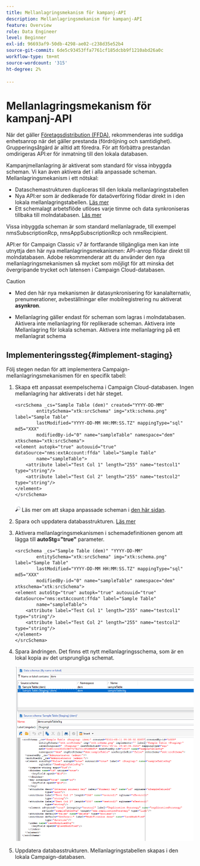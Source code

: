 ```yaml
---
title: Mellanlagringsmekanism för kampanj-API
description: Mellanlagringsmekanism för kampanj-API
feature: Overview
role: Data Engineer
level: Beginner
exl-id: 96693af9-50db-4298-ae02-c238d35e52b4
source-git-commit: 6de5c93453ffa7761cf185dcbb9f1210abd26a0c
workflow-type: tm+mt
source-wordcount: '315'
ht-degree: 2%

---
```


# Mellanlagringsmekanism för kampanj-API

När det gäller [Företagsdistribution (FFDA)](enterprise-deployment.md), rekommenderas inte suddiga enhetsanrop när det gäller prestanda (fördröjning och samtidighet). Grupperingsåtgärd är alltid att föredra. För att förbättra prestandan omdirigeras API:er för inmatning till den lokala databasen.

Kampanjmellanlagring är aktiverat som standard för vissa inbyggda scheman. Vi kan även aktivera det i alla anpassade scheman. Mellanlagringsmekanism i ett nötskal:

* Dataschemastrukturen dupliceras till den lokala mellanlagringstabellen
* Nya API:er som är dedikerade för dataöverföring flödar direkt in i den lokala mellanlagringstabellen. [Läs mer](new-apis.md)
* Ett schemalagt arbetsflöde utlöses varje timme och data synkroniseras tillbaka till molndatabasen. [Läs mer](replication.md)

Vissa inbyggda scheman är som standard mellanlagrade, till exempel nmsSubscriptionRcp, nmsAppSubscriptionRcp och nmsRecipient.

API:er för Campaign Classic v7 är fortfarande tillgängliga men kan inte utnyttja den här nya mellanlagringsmekanismen: API-anrop flödar direkt till molndatabasen. Adobe rekommenderar att du använder den nya mellanlagringsmekanismen så mycket som möjligt för att minska det övergripande trycket och latensen i Campaign Cloud-databasen.

>[!CAUTION]
>
>* Med den här nya mekanismen är datasynkronisering för kanalalternativ, prenumerationer, avbeställningar eller mobilregistrering nu aktiverat **asynkron**.
>
>* Mellanlagring gäller endast för scheman som lagras i molndatabasen. Aktivera inte mellanlagring för replikerade scheman. Aktivera inte Mellanlagring för lokala scheman. Aktivera inte mellanlagring på ett mellanlagrat schema
>


## Implementeringssteg{#implement-staging}

Följ stegen nedan för att implementera Campaign-mellanlagringsmekanismen för en specifik tabell:

1. Skapa ett anpassat exempelschema i Campaign Cloud-databasen. Ingen mellanlagring har aktiverats i det här steget.

   ```
   <srcSchema _cs="Sample Table (dem)" created="YYYY-DD-MM"
           entitySchema="xtk:srcSchema" img="xtk:schema.png" label="Sample Table"
           lastModified="YYYY-DD-MM HH:MM:SS.TZ" mappingType="sql" md5="XXX"
           modifiedBy-id="0" name="sampleTable" namespace="dem" xtkschema="xtk:srcSchema">
   <element autopk="true" autouuid="true" dataSource="nms:extAccount:ffda" label="Sample Table"
           name="sampleTable">
       <attribute label="Test Col 1" length="255" name="testcol1" type="string"/>
       <attribute label="Test Col 2" length="255" name="testcol2" type="string"/>
   </element>
   </srcSchema>
   ```

   ![](../assets/do-not-localize/glass.png) Läs mer om att skapa anpassade scheman i [den här sidan](../dev/create-schema.md).

1. Spara och uppdatera databasstrukturen.  [Läs mer](../dev/update-database-structure.md)

1. Aktivera mellanlagringsmekanismen i schemadefinitionen genom att lägga till **autoStg=&quot;true&quot;** parameter.

   ```
   <srcSchema _cs="Sample Table (dem)" "YYYY-DD-MM"
           entitySchema="xtk:srcSchema" img="xtk:schema.png" label="Sample Table"
           lastModified="YYYY-DD-MM HH:MM:SS.TZ" mappingType="sql" md5="XXX"
           modifiedBy-id="0" name="sampleTable" namespace="dem" xtkschema="xtk:srcSchema">
   <element autoStg="true" autopk="true" autouuid="true" dataSource="nms:extAccount:ffda" label="Sample Table"
           name="sampleTable">
       <attribute label="Test Col 1" length="255" name="testcol1" type="string"/>
       <attribute label="Test Col 2" length="255" name="testcol2" type="string"/>
   </element>
   </srcSchema>
   ```

1. Spara ändringen. Det finns ett nytt mellanlagringsschema, som är en lokal kopia av det ursprungliga schemat.

   ![](assets/staging-mechanism.png)

1. Uppdatera databasstrukturen. Mellanlagringstabellen skapas i den lokala Campaign-databasen.
